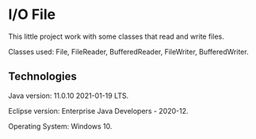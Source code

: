 # I/O File
This little project work with some classes that read and write files.

Classes used: File, FileReader, BufferedReader, FileWriter, BufferedWriter.

Technologies
-------------------------------------------
Java version: 11.0.10 2021-01-19 LTS.

Eclipse version: Enterprise Java Developers - 2020-12.

Operating System: Windows 10.
